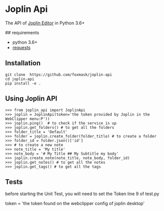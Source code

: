 # Joplin Api

The API of [Joplin Editor](https://joplin.cozic.net/) in Python 3.6+

## requirements

* python 3.6+
* [requests](http://docs.python-requests.org/)

## Installation 

```
git clone  https://github.com/foxmask/joplin-api
cd joplin-api 
pip install -e .
```

## Using Joplin API

```
>>> from joplin_api import JoplinApi
>>> joplin = JoplinApi(token='the token provided by Joplin in the WebClipper menu:P'))
>>> joplin.ping()  # to check if the service is up
>>> joplin.get_folders() # to get all the folders
>>> folder_title = 'Default'
>>> folder = joplin.create_folder(folder_title) # to create a folder
>>> folder_id = folder.json()['id']
>>> # to create a new note
>>> note_title = 'My title'
>>> note_body = '# My Title ## My Subtitle my body'
>>> joplin.create_note(note_title, note_body, folder_id)
>>> joplin.get_notes() # to get all the notes
>>> joplin.get_tags() # to get all the tags
```

## Tests

before starting the Unit Test, you will need to set the Token line 9 of test.py

token = 'the token found on the webclipper config of joplin desktop'
